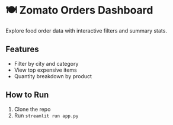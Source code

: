 # 🍽️ Zomato Orders Dashboard

Explore food order data with interactive filters and summary stats.

## Features
- Filter by city and category
- View top expensive items
- Quantity breakdown by product

## How to Run
1. Clone the repo
2. Run `streamlit run app.py`
